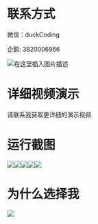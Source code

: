 # 联系方式

微信：duckCoding

企鹅: 3820006966

![在这里插入图片描述](http://upload.cxycsx.vip/91ab4bcb4f2c4c6db86365bb6d6e9c62.jpeg)

# 详细视频演示

请联系我获取更详细的演示视频

# 运行截图

![](http://www.bysj52.com/uploadfile/ueditor/image/202306/%E6%AF%95%E8%AE%BEssm191%E8%AE%A1%E7%AE%97%E6%9C%BA%E5%85%AC%E5%85%B1%E5%9F%BA%E7%A1%80%E8%AF%BE%E7%A8%8Bmooc%E6%95%99%E5%AD%A6%E5%B9%B3%E5%8F%B0%E7%9A%84%E8%AE%BE%E8%AE%A1%E5%92%8C%E5%AE%9E%E7%8E%B0+vue%E6%AF%95%E4%B8%9A%E8%AE%BE%E8%AE%A1/3.png)![](http://www.bysj52.com/uploadfile/ueditor/image/202306/%E6%AF%95%E8%AE%BEssm191%E8%AE%A1%E7%AE%97%E6%9C%BA%E5%85%AC%E5%85%B1%E5%9F%BA%E7%A1%80%E8%AF%BE%E7%A8%8Bmooc%E6%95%99%E5%AD%A6%E5%B9%B3%E5%8F%B0%E7%9A%84%E8%AE%BE%E8%AE%A1%E5%92%8C%E5%AE%9E%E7%8E%B0+vue%E6%AF%95%E4%B8%9A%E8%AE%BE%E8%AE%A1/5.png)![](http://www.bysj52.com/uploadfile/ueditor/image/202306/%E6%AF%95%E8%AE%BEssm191%E8%AE%A1%E7%AE%97%E6%9C%BA%E5%85%AC%E5%85%B1%E5%9F%BA%E7%A1%80%E8%AF%BE%E7%A8%8Bmooc%E6%95%99%E5%AD%A6%E5%B9%B3%E5%8F%B0%E7%9A%84%E8%AE%BE%E8%AE%A1%E5%92%8C%E5%AE%9E%E7%8E%B0+vue%E6%AF%95%E4%B8%9A%E8%AE%BE%E8%AE%A1/1.png)![](http://www.bysj52.com/uploadfile/ueditor/image/202306/%E6%AF%95%E8%AE%BEssm191%E8%AE%A1%E7%AE%97%E6%9C%BA%E5%85%AC%E5%85%B1%E5%9F%BA%E7%A1%80%E8%AF%BE%E7%A8%8Bmooc%E6%95%99%E5%AD%A6%E5%B9%B3%E5%8F%B0%E7%9A%84%E8%AE%BE%E8%AE%A1%E5%92%8C%E5%AE%9E%E7%8E%B0+vue%E6%AF%95%E4%B8%9A%E8%AE%BE%E8%AE%A1/2.png)![](http://www.bysj52.com/uploadfile/ueditor/image/202306/%E6%AF%95%E8%AE%BEssm191%E8%AE%A1%E7%AE%97%E6%9C%BA%E5%85%AC%E5%85%B1%E5%9F%BA%E7%A1%80%E8%AF%BE%E7%A8%8Bmooc%E6%95%99%E5%AD%A6%E5%B9%B3%E5%8F%B0%E7%9A%84%E8%AE%BE%E8%AE%A1%E5%92%8C%E5%AE%9E%E7%8E%B0+vue%E6%AF%95%E4%B8%9A%E8%AE%BE%E8%AE%A1/4.png)

# 为什么选择我

![](http://upload.cxycsx.vip/%E7%A8%8B%E5%BA%8F%E8%AE%BE%E8%AE%A1.png)

